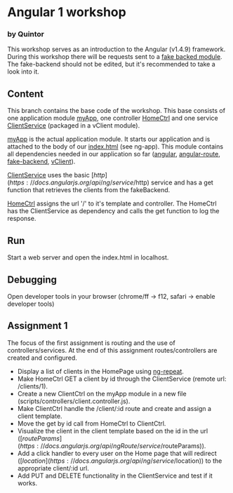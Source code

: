 # Angular 1 workshop
### by Quintor
This workshop serves as an introduction to the Angular (v1.4.9) framework. During this workshop there will be requests sent to 
a [fake backed module](../master/libs/fake-backend.js).  The fake-backend should not be edited, but it's recommended to take a
look into it.

## Content
This branch contains the base code of the workshop. This base consists of one application module [myApp](../master/scripts/app.js), one 
controller [HomeCtrl](../master/scripts/controllers/home.controller.js) and one service [ClientService](../master/scripts/services/client.service.js) (packaged in a vClient module).

[myApp](../master/scripts/app.js) is the actual application module. It starts our application and is attached to the body of our [index.html](../master/index.html) (see ng-app). This module 
contains all dependencies needed in our application so far ([angular](../master/libs/angular.js), [angular-route](../master/libs/angular-route.js), [fake-backend](../master/libs/fake-backend.js), [vClient](../master/scripts/services/client.service.js)).

[ClientService](../master/scripts/services/client.service.js) uses the basic [$http](https://docs.angularjs.org/api/ng/service/$http) service and has a get function that retrieves the clients from the fakeBackend.

[HomeCtrl](../master/scripts/controllers/home.controller.js) assigns the url '/' to it's template and controller. The HomeCtrl has the ClientService as dependency and calls
the get function to log the response.

## Run
Start a web server and open the index.html in localhost.

## Debugging
Open developer tools in your browser (chrome/ff -> f12, safari -> enable developer tools)

## Assignment 1
The focus of the first assignment is routing and the use of controllers/services.
At the end of this assignment routes/controllers are created and configured.

- Display a list of clients in the HomePage using [ng-repeat](https://docs.angularjs.org/api/ng/directive/ngRepeat).
- Make HomeCtrl GET a client by id through the ClientService (remote url: /clients/1).
- Create a new ClientCtrl on the myApp module in a new file (scripts/controllers/client.controller.js).
- Make ClientCtrl handle the /client/:id route and create and assign a client template.
- Move the get by id call from HomeCtrl to ClientCtrl.
- Visualize the client in the client template based on the id in the url ([$routeParams](https://docs.angularjs.org/api/ngRoute/service/$routeParams)).
- Add a click handler to every user on the Home page that will redirect ([$location](https://docs.angularjs.org/api/ng/service/$location)) to the appropriate client/:id url.
- Add PUT and DELETE functionality in the ClientService and test if it works.
